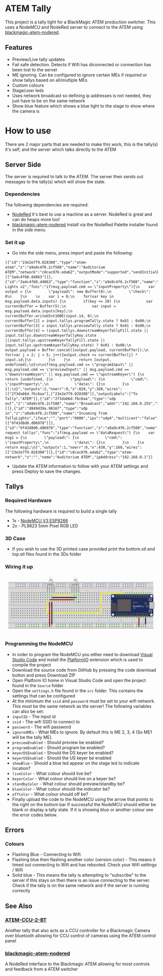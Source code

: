 # ATEM Tally
This project is a tally light for a BlackMagic ATEM production switcher. This uses a NodeMCU and NodeRed server to connect to the ATEM using [blackmagic-atem-nodered](https://www.npmjs.com/package/blackmagic-atem-nodered).

## Features
* Preview/Live tally updates
* Fail safe detection. Detects if Wifi has diconnected or connection has been lost to the server
* ME ignoring. Can be configured to ignore certain MEs if required or show tallys based on all/multiple MEs
* Custom colours
* Stage/user leds
* Uses network broadcast so defining ip addresses is not needed, they just have to be on the same network
* Show blue feature which shows a blue light to the stage to show where the camera is

# How to use
There are 2 major parts that are needed to make this work, this is the tally(s) it's self, and the server which talks directly to the ATEM
## Server Side
The server is required to talk to the ATEM. The server then sends out messages to the tally(s) which will show the state.
### Dependencies 
The following dependencies are required:
* [NodeRed](https://nodered.org/docs/getting-started/local) it's best to use a machine as a server. NodeRed is great and can do heaps more too!
* [blackmagic-atem-nodered](https://www.npmjs.com/package/blackmagic-atem-nodered) install via the NodeRed Palette installer found in the side menu
### Set it up
* Go into the side menu, press import and paste the following:
```
[{"id":"23e2e7f9.028308","type":"atem-atem","z":"a9a9c4f6.2cf508","name":"Auditorium ATEM","network":"c8cac07b.eda62","outputMode":"supported","sendInitialData":"yes","sendStatusUpdates":"yes","x":630,"y":160,"wires":[["3a4c4f60.d4063"]]},{"id":"3a4c4f60.d4063","type":"function","z":"a9a9c4f6.2cf508","name":"Tally Lights v2","func":"if(msg.payload.cmd == \"inputProperty\"){\n    var output = {\n        \"payload\": new Buffer(0),\n        \"check\": 0\n    }\n    \n    var i = 0;\n    for(var key in msg.payload.data.inputs) {\n        if(key <= 20) {\n            var currentBuffer = Buffer(5);\n            var input = msg.payload.data.inputs[key];\n            currentBuffer.writeUInt16BE(input.id, 0);\n            currentBuffer[2] = input.tallys.programTally.state ? 0x01 : 0x00;\n            currentBuffer[3] = input.tallys.previewTally.state ? 0x01 : 0x00;\n            currentBuffer[4] = (input.tallys.downstreamKeyerTallyFill.state || input.tallys.downstreamKeyerTallyKey.state ||input.tallys.upstreamKeyerTallyFill.state || input.tallys.upstreamKeyerTallyKey.state) ? 0x01 : 0x00;\n            output.payload = Buffer.concat([output.payload, currentBuffer]);\n            for(var j = 2; j < 5; j++){output.check += currentBuffer[j] * input.id;}\n        }\n    }\n    return [output, undefined];\n}\n\nif(msg.payload.cmd == \"programInput\" || msg.payload.cmd == \"previewInput\" || msg.payload.cmd == \"downstreamKeyer\" || msg.payload.cmd == \"upstreamKeyer\") {\n    return [undefined, {\n        \"payload\": {\n            \"cmd\": \"inputProperty\",\n            \"data\": {}\n        }\n    }];\n}","outputs":2,"noerr":0,"x":820,"y":160,"wires":[["2f3da66d.f6c6aa"],["23e2e7f9.028308"]],"outputLabels":["To Tally","ATEM"]},{"id":"2f3da66d.f6c6aa","type":"udp out","z":"a9a9c4f6.2cf508","name":"Broadcast","addr":"192.168.0.255","iface":"","port":"5654","ipv":"udp4","outport":"","base64":false,"multicast":"broad","x":980,"y":120,"wires":[]},{"id":"d849d39a.98167","type":"udp in","z":"a9a9c4f6.2cf508","name":"Incoming from TallyLights","iface":"","port":"8000","ipv":"udp4","multicast":"false","group":"","datatype":"utf8","x":210,"y":160,"wires":[["9f43d8d0.d06978"]]},{"id":"9f43d8d0.d06978","type":"function","z":"a9a9c4f6.2cf508","name":"Data request tallys","func":"if(msg.payload == \"dataRequest\") {\n    var msg1 = {\n        \"payload\": {\n            \"cmd\": \"inputProperty\",\n            \"data\": {}\n        }\n    }\n    return msg1;\n}","outputs":1,"noerr":0,"x":430,"y":160,"wires":[["23e2e7f9.028308"]]},{"id":"c8cac07b.eda62","type":"atem-network","z":"","name":"Auditorium ATEM","ipAddress":"192.168.0.1"}]
```
* Update the ATEM information to follow with your ATEM settings and press Deploy to save the changes.

## Tallys
### Required Hardware
The following hardware is required to build a single tally
* 1x - [NodeMCU V3 ESP8266](https://components101.com/development-boards/nodemcu-esp8266-pinout-features-and-datasheet)
* 2x - PL9823 5mm Pixel RGB LED
### 3D Case
* If you wish to use the 3D printed case provided print the bottom.stl and top.stl files found in the 3Ds folder
### Wiring it up
![Circuit Diagram](/images/circuitDiagram.png)
### Programming the NodeMCU
* In order to program the NodeMCU you either need to download [Visual Studio Code](https://code.visualstudio.com/) and install the [PlatformIO](https://platformio.org/install/ide?install=vscode) extension which is used to compile the project
* Download the source code from GitHub by pressing the code download button and press Download ZIP
* Open Platform IO home in Visual Studio Code and open the project found in the ``Source`` folder
* Open the ```settings.h``` file found in the ```src``` folder. This contains the settings that can be configured
* At the minimum the ```ssid``` and ```password``` must be set to your wifi network. This must be the same network as the server!
The following variables can also be set:
* ```inputID``` - The input id
* ```ssid``` - The wifi SSID to connect to
* ```password``` - The wifi password
* ```ignoredMEs``` - What MEs to ignore. By default this is ME 2, 3, 4 (So ME1 will be the tally ME).
* ```previewEnabled``` - Should preview be enabled?
* ```programEnabled``` - Should program be enabled?
* ```keyerDSEnabled``` - Should the DS keyer be enabled?
* ```keyerUSEnabled``` - Should the US keyer be enabled
* ```showBlue``` - Should a blue led appear on the stage led to indicate location?
* ```liveColor``` - What colour should live be?
* ```keyerColor``` - What colour should live on a keyer be?
* ```standbyColor``` - What colour should preview/standby be?
* ```blueColor``` - What colour should the indicator be?
* ```offColor``` - What colour should off be?
* Finally upload the code to the NodeMCU using the arrow that points to the right on the bottom bar
If successful the NodeMCU should either be blank or display a tally state. If it is showing blue or another colour see the error codes below.

## Errors
### Colours
* Flashing Blue - Connecting to Wifi
* Flashing blue then flashing another color (version color) - This means it timed out connecting to Wifi and has rebooted. Check your Wifi settings / Wifi
* Solid blue - This means the tally is attempting to "subscribe" to the server if this stays on then there is an issue connecting to the server. Check if the tally is on the same network and if the server is running correctly

## See Also
### [ATEM-CCU-2-BT](https://github.com/Kardinia-Church/ATEM-CCU-2-BT)
Another tally that also acts as a CCU controller for a Blackmagic Camera over bluetooth allowing for CCU control of cameras using the ATEM control panel
### [blackmagic-atem-nodered](https://www.npmjs.com/package/blackmagic-atem-nodered)
A NodeRed interface to the Blackmagic ATEM allowing for most controls and feedback from a ATEM switcher